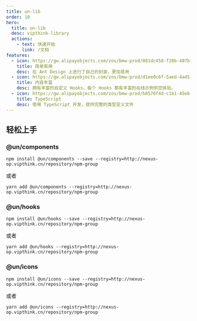 ```yaml
---
title: un-lib
order: 10
hero:
  title: un-lib
  desc: vipthink-library
  actions:
    - text: 快速开始
      link: /文档
features:
  - icon: https://gw.alipayobjects.com/zos/bmw-prod/881dc458-f20b-407b-947a-95104b5ec82b/k79dm8ih_w144_h144.png
    title: 简单易用
    desc: 在 Ant Design 上进行了自己的封装，更加易用
  - icon: https://gw.alipayobjects.com/zos/bmw-prod/d1ee0c6f-5aed-4a45-a507-339a4bfe076c/k7bjsocq_w144_h144.png
    title: 内容丰富
    desc: 拥有丰富的自定义 Hooks，每个 Hooks 都有丰富的在线示例供您体验。
  - icon: https://gw.alipayobjects.com/zos/bmw-prod/b8570f4d-c1b1-45eb-a1da-abff53159967/kj9t990h_w144_h144.png
    title: TypeScript
    desc: 使用 TypeScript 开发，提供完整的类型定义文件
---
```


## 轻松上手

### @un/components

```shell
npm install @un/components --save --registry=http://nexus-op.vipthink.cn/repository/npm-group
```

或者

```shell
yarn add @un/components --registry=http://nexus-op.vipthink.cn/repository/npm-group
```

### @un/hooks

```shell
npm install @un/hooks --save --registry=http://nexus-op.vipthink.cn/repository/npm-group
```

或者

```shell
yarn add @un/hooks --registry=http://nexus-op.vipthink.cn/repository/npm-group
```

### @un/icons

```shell
npm install @un/icons --save --registry=http://nexus-op.vipthink.cn/repository/npm-group
```

或者

```shell
yarn add @un/icons --registry=http://nexus-op.vipthink.cn/repository/npm-group
```
